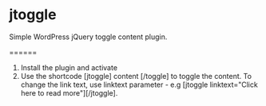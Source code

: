 # jtoggle
Simple WordPress jQuery toggle content plugin.

======
1. Install the plugin and activate
2. Use the shortcode [jtoggle] content [/toggle] to toggle the content. To change the link text, use linktext parameter - e.g [jtoggle linktext="Click here to read more"][/jtoggle].
